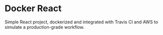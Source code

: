 # Docker React

Simple React project, dockerized and integrated with Travis CI and AWS to simulate a production-grade workflow.
